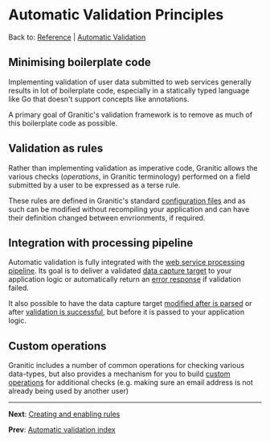 # Automatic Validation Principles
Back to: [Reference](README.md) | [Automatic Validation](vld-index.md)

## Minimising boilerplate code

Implementing validation of user data submitted to web services generally results in lot of boilerplate code,
especially in a statically typed language like Go that doesn't support concepts like annotations.

A primary goal of Granitic's validation framework is to remove as much of this boilerplate code as possible.

## Validation as rules

Rather than implementing validation as imperative code, Granitic allows the various checks (_operations_, in 
Granitic terminology) performed on a field submitted by a user to be expressed as a terse rule.

These rules are defined in Granitic's standard [configuration files](cfg-files.md) and as such can be modified 
without recompiling your application and can have their definition changed between envrionments, if required.

## Integration with processing pipeline

Automatic validation is fully integrated with the [web service processing pipeline](ws-pipeline.md). Its goal
is to deliver a validated [data capture target](ws-capture.md) to your application logic or automatically
return an [error response](ws-error.md) if validation failed.

It also possible to have the data capture target [modified after is parsed](vld-pre-post.md) or after 
[validation is successful](vld-pre-post.md), but before it is passed to your application logic. 
  
## Custom operations

Granitic includes a number of common operations for checking various data-types, but also provides a mechanism
for you to build [custom operations](vld-operations.md) for additional checks (e.g. making sure an email address
is not already being used by another user)

---
**Next**: [Creating and enabling rules](vld-enable-rules.md)

**Prev**: [Automatic validation index](vld-index.md)